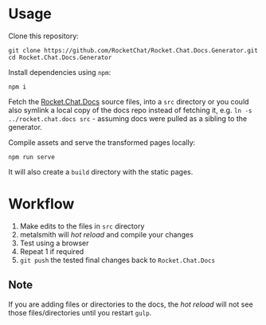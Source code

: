 # Usage

Clone this repository:

```
git clone https://github.com/RocketChat/Rocket.Chat.Docs.Generator.git
cd Rocket.Chat.Docs.Generator
```

Install dependencies using `npm`:

```
npm i
```

Fetch the [Rocket.Chat.Docs](https://github.com/RocketChat/Rocket.Chat.Docs) source files, into a `src` directory or you could also symlink a local copy of the docs repo instead of fetching it, e.g. `ln -s ../rocket.chat.docs src` - assuming docs were pulled as a sibling to the generator.

Compile assets and serve the transformed pages locally:

```
npm run serve
```

It will also create a `build` directory with the static pages.

# Workflow

1. Make edits to the files in `src` directory
2. metalsmith will *hot reload* and compile your changes
3. Test using a browser 
4. Repeat 1 if required
5. `git push` the tested final changes back to `Rocket.Chat.Docs`

## Note

If you are adding files or directories to the docs, the *hot reload* will not see those files/directories until you restart `gulp`.
